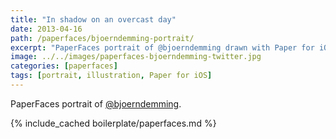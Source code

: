 ```yaml
---
title: "In shadow on an overcast day"
date: 2013-04-16
path: /paperfaces/bjoerndemming-portrait/
excerpt: "PaperFaces portrait of @bjoerndemming drawn with Paper for iOS on an iPad."
image: ../../images/paperfaces-bjoerndemming-twitter.jpg
categories: [paperfaces]
tags: [portrait, illustration, Paper for iOS]
---
```


PaperFaces portrait of [@bjoerndemming](https://twitter.com/bjoerndemming).

{% include_cached boilerplate/paperfaces.md %}
